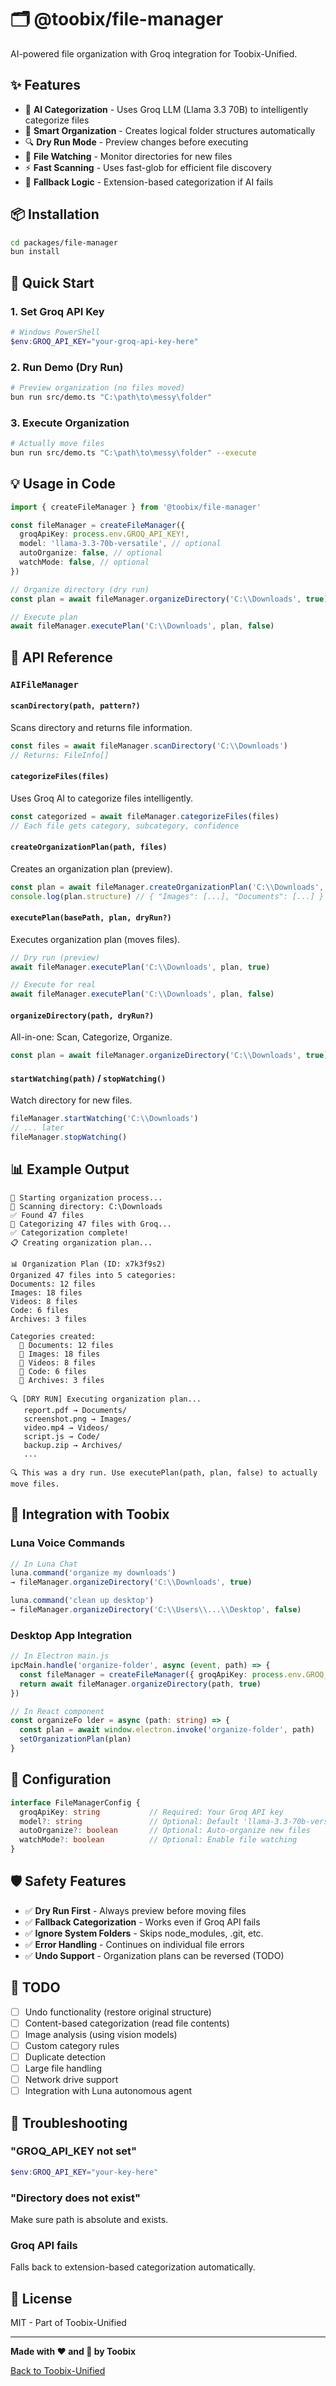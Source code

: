 # 🗂️ @toobix/file-manager

AI-powered file organization with Groq integration for Toobix-Unified.

## ✨ Features

- 🧠 **AI Categorization** - Uses Groq LLM (Llama 3.3 70B) to intelligently categorize files
- 📂 **Smart Organization** - Creates logical folder structures automatically
- 🔍 **Dry Run Mode** - Preview changes before executing
- 👀 **File Watching** - Monitor directories for new files
- ⚡ **Fast Scanning** - Uses fast-glob for efficient file discovery
- 🎯 **Fallback Logic** - Extension-based categorization if AI fails

## 📦 Installation

```bash
cd packages/file-manager
bun install
```

## 🚀 Quick Start

### 1. Set Groq API Key

```powershell
# Windows PowerShell
$env:GROQ_API_KEY="your-groq-api-key-here"
```

### 2. Run Demo (Dry Run)

```bash
# Preview organization (no files moved)
bun run src/demo.ts "C:\path\to\messy\folder"
```

### 3. Execute Organization

```bash
# Actually move files
bun run src/demo.ts "C:\path\to\messy\folder" --execute
```

## 💡 Usage in Code

```typescript
import { createFileManager } from '@toobix/file-manager'

const fileManager = createFileManager({
  groqApiKey: process.env.GROQ_API_KEY!,
  model: 'llama-3.3-70b-versatile', // optional
  autoOrganize: false, // optional
  watchMode: false, // optional
})

// Organize directory (dry run)
const plan = await fileManager.organizeDirectory('C:\\Downloads', true)

// Execute plan
await fileManager.executePlan('C:\\Downloads', plan, false)
```

## 🎯 API Reference

### `AIFileManager`

#### `scanDirectory(path, pattern?)`
Scans directory and returns file information.

```typescript
const files = await fileManager.scanDirectory('C:\\Downloads')
// Returns: FileInfo[]
```

#### `categorizeFiles(files)`
Uses Groq AI to categorize files intelligently.

```typescript
const categorized = await fileManager.categorizeFiles(files)
// Each file gets category, subcategory, confidence
```

#### `createOrganizationPlan(path, files)`
Creates an organization plan (preview).

```typescript
const plan = await fileManager.createOrganizationPlan('C:\\Downloads', files)
console.log(plan.structure) // { "Images": [...], "Documents": [...] }
```

#### `executePlan(basePath, plan, dryRun?)`
Executes organization plan (moves files).

```typescript
// Dry run (preview)
await fileManager.executePlan('C:\\Downloads', plan, true)

// Execute for real
await fileManager.executePlan('C:\\Downloads', plan, false)
```

#### `organizeDirectory(path, dryRun?)`
All-in-one: Scan, Categorize, Organize.

```typescript
const plan = await fileManager.organizeDirectory('C:\\Downloads', true)
```

#### `startWatching(path)` / `stopWatching()`
Watch directory for new files.

```typescript
fileManager.startWatching('C:\\Downloads')
// ... later
fileManager.stopWatching()
```

## 📊 Example Output

```
🚀 Starting organization process...
📂 Scanning directory: C:\Downloads
✅ Found 47 files
🧠 Categorizing 47 files with Groq...
✅ Categorization complete!
📋 Creating organization plan...

📊 Organization Plan (ID: x7k3f9s2)
Organized 47 files into 5 categories:
Documents: 12 files
Images: 18 files
Videos: 8 files
Code: 6 files
Archives: 3 files

Categories created:
  📁 Documents: 12 files
  📁 Images: 18 files
  📁 Videos: 8 files
  📁 Code: 6 files
  📁 Archives: 3 files

🔍 [DRY RUN] Executing organization plan...
   report.pdf → Documents/
   screenshot.png → Images/
   video.mp4 → Videos/
   script.js → Code/
   backup.zip → Archives/
   ...

🔍 This was a dry run. Use executePlan(path, plan, false) to actually move files.
```

## 🎨 Integration with Toobix

### Luna Voice Commands

```typescript
// In Luna Chat
luna.command('organize my downloads')
→ fileManager.organizeDirectory('C:\\Downloads', true)

luna.command('clean up desktop')
→ fileManager.organizeDirectory('C:\\Users\\...\\Desktop', false)
```

### Desktop App Integration

```typescript
// In Electron main.js
ipcMain.handle('organize-folder', async (event, path) => {
  const fileManager = createFileManager({ groqApiKey: process.env.GROQ_API_KEY! })
  return await fileManager.organizeDirectory(path, true)
})

// In React component
const organizeFo lder = async (path: string) => {
  const plan = await window.electron.invoke('organize-folder', path)
  setOrganizationPlan(plan)
}
```

## 🔧 Configuration

```typescript
interface FileManagerConfig {
  groqApiKey: string           // Required: Your Groq API key
  model?: string               // Optional: Default 'llama-3.3-70b-versatile'
  autoOrganize?: boolean       // Optional: Auto-organize new files
  watchMode?: boolean          // Optional: Enable file watching
}
```

## 🛡️ Safety Features

- ✅ **Dry Run First** - Always preview before moving files
- ✅ **Fallback Categorization** - Works even if Groq API fails
- ✅ **Ignore System Folders** - Skips node_modules, .git, etc.
- ✅ **Error Handling** - Continues on individual file errors
- ✅ **Undo Support** - Organization plans can be reversed (TODO)

## 📝 TODO

- [ ] Undo functionality (restore original structure)
- [ ] Content-based categorization (read file contents)
- [ ] Image analysis (using vision models)
- [ ] Custom category rules
- [ ] Duplicate detection
- [ ] Large file handling
- [ ] Network drive support
- [ ] Integration with Luna autonomous agent

## 🐛 Troubleshooting

### "GROQ_API_KEY not set"
```powershell
$env:GROQ_API_KEY="your-key-here"
```

### "Directory does not exist"
Make sure path is absolute and exists.

### Groq API fails
Falls back to extension-based categorization automatically.

## 📜 License

MIT - Part of Toobix-Unified

---

**Made with ❤️ and 🤖 by Toobix**

[Back to Toobix-Unified](../../README.md)
